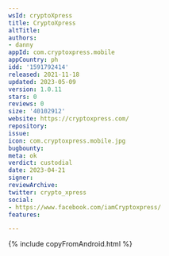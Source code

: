 ```yaml
---
wsId: cryptoXpress
title: CryptoXpress
altTitle: 
authors:
- danny
appId: com.cryptoxpress.mobile
appCountry: ph
idd: '1591792414'
released: 2021-11-18
updated: 2023-05-09
version: 1.0.11
stars: 0
reviews: 0
size: '40102912'
website: https://cryptoxpress.com/
repository: 
issue: 
icon: com.cryptoxpress.mobile.jpg
bugbounty: 
meta: ok
verdict: custodial
date: 2023-04-21
signer: 
reviewArchive: 
twitter: crypto_xpress
social:
- https://www.facebook.com/iamCryptoxpress/
features: 

---
```


{% include copyFromAndroid.html %}

